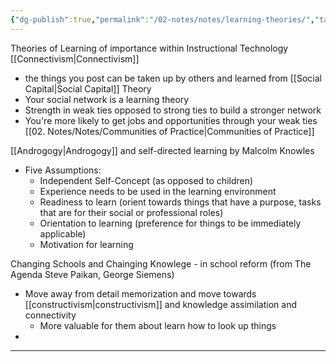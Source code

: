 ```yaml
---
{"dg-publish":true,"permalink":"/02-notes/notes/learning-theories/","tags":["Note"],"created":"2024-02-04T15:18:10.000-04:00","updated":"2024-05-02T15:05:32.756-03:00"}
---
```


Theories of Learning of importance within Instructional Technology
[[Connectivism\|Connectivism]]
- the things you post can be taken up by others and learned from
[[Social Capital\|Social Capital]] Theory
- Your social network is a learning theory
- Strength in weak ties opposed to strong ties to build a stronger network
- You're more likely to get jobs and opportunities through your weak ties
[[02. Notes/Notes/Communities of Practice\|Communities of Practice]]

[[Androgogy\|Androgogy]] and self-directed learning by Malcolm Knowles
- Five Assumptions: 
	- Independent Self-Concept (as opposed to children)
	- Experience needs to be used in the learning environment
	- Readiness to learn (orient towards things that have a purpose, tasks that are for their social or professional roles)
	- Orientation to learning (preference for things to be immediately applicable)
	- Motivation for learning

Changing Schools and Chainging Knowlege - in school reform (from The Agenda Steve Paikan, George Siemens)
- Move away from detail memorization and move towards [[constructivism\|constructivism]] and knowledge assimilation and connectivity
	- More valuable for them about learn how to look up things
- 


---
